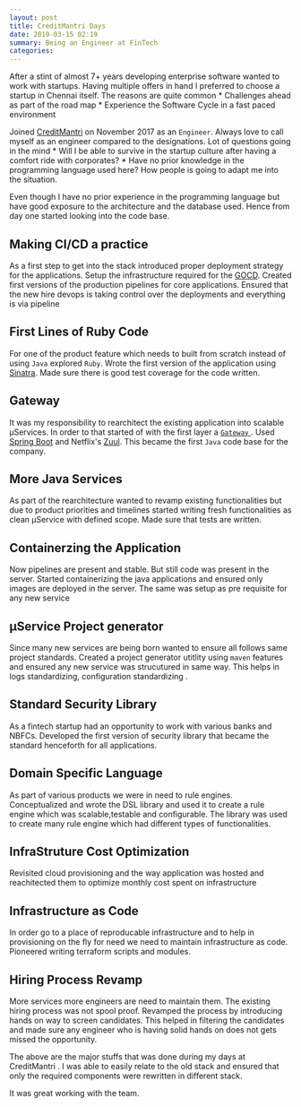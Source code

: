 ```yaml
---
layout: post
title: CreditMantri Days
date: 2019-03-15 02:19
summary: Being an Engineer at FinTech
categories:
---
```


After a stint of almost 7+ years developing enterprise software wanted to work with startups. Having multiple offers in hand I preferred to choose a startup  in Chennai itself. The reasons are quite common
	* Challenges ahead as part of the road map
	* Experience the Software Cycle in a fast paced environment

Joined [CreditMantri](https://www.creditmantri.com/) on November 2017 as an `Engineer`. Always love to call myself as an engineer compared to the designations. Lot of questions going in the mind
	* Will I be able to survive in the startup culture after having a comfort ride with corporates?
	* Have no prior knowledge in the programming language used here? How people is going to adapt me into the situation.


Even though I have no prior experience in the programming language but have good exposure to the architecture and the database used. Hence from day one started looking into the code base. 

## Making CI/CD a practice
As a first step to get into the stack introduced proper deployment strategy for the applications. Setup the infrastructure required for the [GOCD](https://www.gocd.org/). Created first versions of the production pipelines for core applications. Ensured that the new hire devops is taking control over the deployments and everything is via pipeline

## First Lines of Ruby Code
For one of the product feature which needs to built from scratch instead of using `Java` explored `Ruby`. Wrote the first version of the application using [Sinatra](http://sinatrarb.com/). Made sure there is good test coverage for the code written. 

## Gateway
It was my responsibility to rearchitect the existing application into scalable µServices. In order to that started of with the first layer a [`Gateway` ](https://microservices.io/patterns/apigateway.html). Used [Spring Boot](https://spring.io/projects/spring-boot) and Netflix's [Zuul](https://github.com/Netflix/zuul). This became the first `Java` code base for the company.

## More Java Services
As part of the rearchitecture wanted to revamp existing functionalities but due to product priorities and timelines started writing fresh functionalities as clean µService with defined scope. Made sure that tests are written.

## Containerzing the Application
Now pipelines are present and stable. But still code was present in the server. Started containerizing the java applications and ensured only images are deployed in the server. The same was setup as pre requisite for any new service

## µService Project generator
Since many new services are being born wanted to ensure all follows same project standards. Created a project generator utitlity using `maven` features and ensured any new service was strucutured in same way. This helps in logs standardizing, configuration standardizing .

## Standard Security Library
As a fintech startup had an opportunity to work with various banks and NBFCs. Developed the first version of security library that became the standard henceforth for all applications.

## Domain Specific Language
As part of various products we were in need to rule engines. Conceptualized and wrote the DSL library and used it to create a rule engine which was scalable,testable and configurable. The library was used to create many rule engine which had different types of functionalities.

## InfraStruture Cost Optimization
Revisited cloud provisioning and the way application was hosted and reachitected them to optimize monthly cost spent on infrastructure


## Infrastructure as Code
In order go to a place of reproducable infrastructure and to help in provisioning on the fly for need we need to maintain infrastructure as code. Pioneered writing terraform scripts and modules.

## Hiring Process Revamp
More services more engineers are need to maintain them. The existing hiring process was not spool proof. Revamped the process by introducing hands on way to screen candidates. This helped in filtering the candidates and made sure any engineer who is having solid hands on does not gets missed the opportunity.


The above are the major stuffs that was done during my days at CreditMantri . I was able to easily relate to the old stack and ensured that only the required components were rewritten in different stack.

It was great working with the team. 





